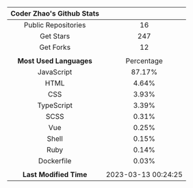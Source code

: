 | **Coder Zhao's Github Stats** | |
|:-:|:-:|
| Public Repositories | 16 |
| Get Stars | 247 |
| Get Forks | 12 |
| | |
| **Most Used Languages** | Percentage |
| JavaScript | 87.17% |
| HTML | 4.64% |
| CSS | 3.93% |
| TypeScript | 3.39% |
| SCSS | 0.31% |
| Vue | 0.25% |
| Shell | 0.15% |
| Ruby | 0.14% |
| Dockerfile | 0.03% |
| | |
| **Last Modified Time** | 2023-03-13 00:24:25 |